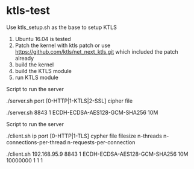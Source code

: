 # ktls-test

Use ktls_setup.sh as the base to setup KTLS
1. Ubuntu 16.04 is tested
2. Patch the kernel with ktls patch or use https://github.com/ktls/net_next_ktls.git which included the patch already
3. build the kernel
4. build the KTLS module
5. run KTLS module

Script to run the server

./server.sh port [0-HTTP|1-KTLS|2-SSL] cipher file

./server.sh 8843 1 ECDH-ECDSA-AES128-GCM-SHA256 10M

Script to run the server

./client.sh ip port [0-HTTP|1-TLS] cypher file filesize n-threads n-connections-per-thread n-requests-per-connection

./client.sh 192.168.95.9 8843 1 ECDH-ECDSA-AES128-GCM-SHA256 10M 10000000 1 1 1

